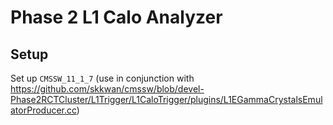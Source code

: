 # Phase 2 L1 Calo Analyzer

## Setup

Set up `CMSSW_11_1_7` (use in conjunction with https://github.com/skkwan/cmssw/blob/devel-Phase2RCTCluster/L1Trigger/L1CaloTrigger/plugins/L1EGammaCrystalsEmulatorProducer.cc)